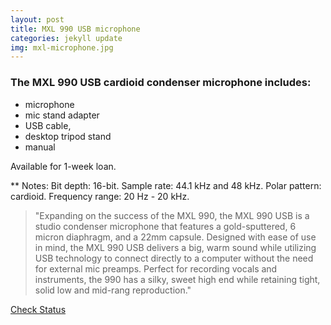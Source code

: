 ```yaml
---
layout: post
title: MXL 990 USB microphone
categories: jekyll update
img: mxl-microphone.jpg
---
```

### The MXL 990 USB cardioid condenser microphone includes:

- microphone
- mic stand adapter
- USB cable, 
- desktop tripod stand
- manual 

Available for 1-week loan. 

** Notes: 
Bit depth: 16-bit. 
Sample rate: 44.1 kHz and 48 kHz. 
Polar pattern: cardioid. 
Frequency range: 20 Hz - 20 kHz. 

> "Expanding on the success of the MXL 990, the MXL 990 USB is a studio condenser microphone that features a gold-sputtered, 6 micron diaphragm, and a 22mm capsule. Designed with ease of use in mind, the MXL 990 USB delivers a big, warm sound while utilizing USB technology to connect directly to a computer without the need for external mic preamps. Perfect for recording vocals and instruments, the 990 has a silky, sweet high end while retaining tight, solid low and mid-rang reproduction." 


<a href="https://vufind.carli.illinois.edu/vf-dpu/Record/dpu_1256182" target="_blank" class="btn btn-primary btn-lg">Check Status</a>